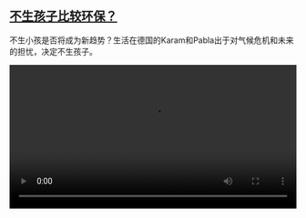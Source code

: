 <!--1641471424000-->
[不生孩子比较环保？](https://www.dw.com/zh/%E4%B8%8D%E7%94%9F%E5%AD%A9%E5%AD%90%E6%AF%94%E8%BE%83%E7%8E%AF%E4%BF%9D%EF%BC%9F/a-60347146)
------

<p>不生小孩是否将成为新趋势？生活在德国的Karam和Pabla出于对气候危机和未来的担忧，决定不生孩子。</small></p><video src="https://tvdownloaddw-a.akamaihd.net/dwtv_video/flv/vdt_zh/2022/bchi220106_001_children_01r_sd_sor.mp4" controls style="width:100%"></video>
